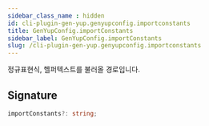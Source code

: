```yaml
---
sidebar_class_name : hidden
id: cli-plugin-gen-yup.genyupconfig.importconstants
title: GenYupConfig.importConstants
sidebar_label: GenYupConfig.importConstants
slug: /cli-plugin-gen-yup.genyupconfig.importconstants
---
```






정규표현식, 헬퍼텍스트를 불러올 경로입니다.

## Signature

```typescript
importConstants?: string;
```
